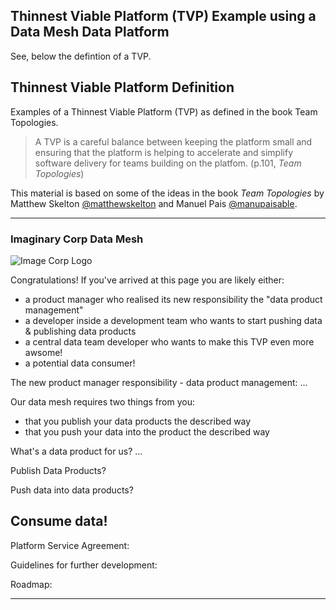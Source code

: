 
## Thinnest Viable Platform (TVP) Example using a Data Mesh Data Platform

See, below the defintion of a TVP.

## Thinnest Viable Platform Definition

Examples of a Thinnest Viable Platform (TVP) as defined in the book Team Topologies.

> A TVP is a careful balance between keeping the platform small and ensuring that the platform is helping to accelerate and simplify software delivery for teams building on the platfom. (p.101, _Team Topologies_)

This material is based on some of the ideas in the book _Team Topologies_ by Matthew Skelton [@matthewskelton](https://github.com/matthewskelton) and Manuel Pais [@manupaisable](https://github.com/manupaisable).

---

### Imaginary Corp Data Mesh

![Image Corp Logo](images/image_corp_logo.jpg)

Congratulations! If you've arrived at this page you are likely either:
- a product manager who realised its new responsibility the "data product management"
- a developer inside a development team who wants to start pushing data & publishing data products
- a central data team developer who wants to make this TVP even more awsome!
- a potential data consumer!


The new product manager responsibility - data product management:
...

Our data mesh requires two things from you:

- that you publish your data products the described way
- that you push your data into the product the described way


What's a data product for us?
...

Publish Data Products?

Push data into data products?

Consume data!
- 

Platform Service Agreement:

Guidelines for further development:

Roadmap:

---
